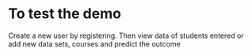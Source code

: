 <h1>To test the demo</h1>
Create a new user by registering. Then view data of students entered or add new data sets, courses and predict the outcome
